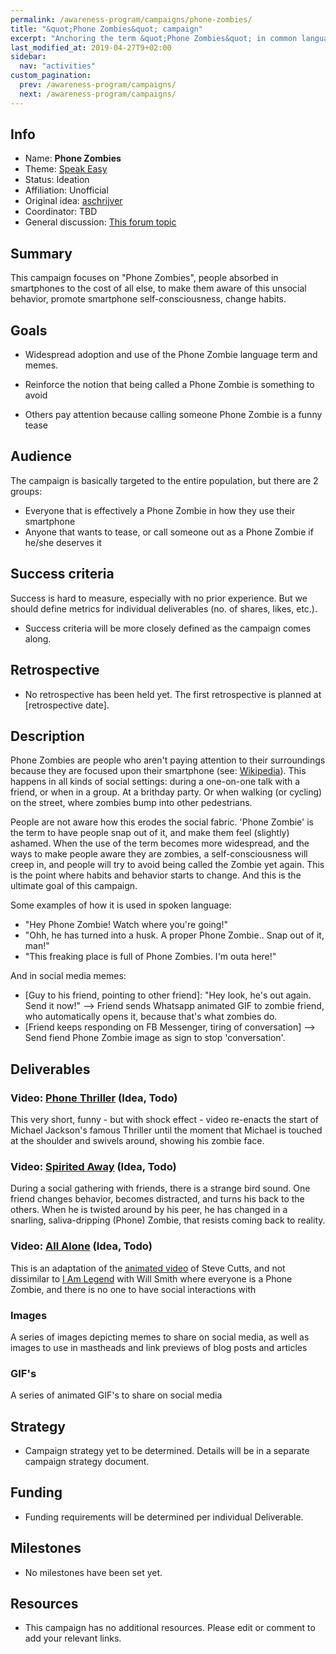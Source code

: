```yaml
---
permalink: /awareness-program/campaigns/phone-zombies/
title: "&quot;Phone Zombies&quot; campaign"
excerpt: "Anchoring the term &quot;Phone Zombies&quot; in common language."
last_modified_at: 2019-04-27T9+02:00
sidebar:
  nav: "activities"
custom_pagination:
  prev: /awareness-program/campaigns/
  next: /awareness-program/campaigns/
---
```


<!-- Please fill in the information below each header according to the instructions.

       - Do NOT remove section headers. Instead add the placeholder text if the section is not needed.
       - You can leave the comments. They can be helpful when editing the issue later on.
       - Replace brackets with appropriate information (unless part of a link), leaving formatting intact.
       - The non-comments texts below provide examples, unless they are placeholder text

    Note: You will not be wasting your time documenting all this. The information in this issue
          should be copied to the Campaign README.md after your feedback is incorporated.
-->

## Info 

<!-- Provide short name that reflects the gist of the campaign, used as working title.
      Also add the link to community forum topic that is used for general discussion. -->

- Name: **Phone Zombies**
- Theme: [Speak Easy](/awareness-program/campaign-themes/speak-easy/)
- Status: Ideation
- Affiliation: Unofficial
- Original idea: [aschrijver](https://community.humanetech.com/u/aschrijver/summary) 
- Coordinator: TBD
- General discussion: [This forum topic](https://community.humanetech.com/t/2710)

## Summary 

<!-- Clear and concise explanation in 1-3 lines of text. -->

This campaign focuses on "Phone Zombies", people absorbed in smartphones to the cost of all else, to make them aware of this unsocial behavior, promote smartphone self-consciousness, change habits.

## Goals

<!-- Bullet list of the intended effects of the campaign, separated by empty lines. -->

- Widespread adoption and use of the Phone Zombie language term and memes.

- Reinforce the notion that being called a Phone Zombie is something to avoid

- Others pay attention because calling someone Phone Zombie is a funny tease

## Audience

<!-- The demographic audience the campaign is targeted to. -->

The campaign is basically targeted to the entire population, but there are 2 groups:

- Everyone that is effectively a Phone Zombie in how they use their smartphone
- Anyone that wants to tease, or call someone out as a Phone Zombie if he/she deserves it

## Success criteria

<!-- (optional) Bullet list detailing how success is measured. -->

Success is hard to measure, especially with no prior experience. But we should define metrics for individual deliverables (no. of shares, likes, etc.).

- Success criteria will be more closely defined as the campaign comes along.

## Retrospective

<!-- (optional) Analysis of results after campaign has ended, to see if success criteria were met, and to learn lessons for future campaigns. Use the placeholder text is no retrospective was held yet. Add a date indicator if possible (e.g. 'after 3 months', '24-11-2018'). -->

- No retrospective has been held yet. The first retrospective is planned at [retrospective date].

## Description

<!-- A longer, more elaborate description (one or more paragraphs of text) -->

Phone Zombies are people who aren't paying attention to their surroundings because they are focused upon their smartphone (see: [Wikipedia](https://en.wikipedia.org/wiki/Smartphone_zombie)). This happens in all kinds of social settings: during a one-on-one talk with a friend, or when in a group. At a brithday party. Or when walking (or cycling) on the street, where zombies bump into other pedestrians.

People are not aware how this erodes the social fabric. 'Phone Zombie' is the term to have people snap out of it, and make them feel (slightly) ashamed. When the use of the term becomes more widespread, and the ways to make people aware they are zombies, a self-consciousness will creep in, and people will try to avoid being called the Zombie yet again. This is the point where habits and behavior starts to change. And this is the ultimate goal of this campaign.

Some examples of how it is used in spoken language:

- "Hey Phone Zombie! Watch where you're going!"
- "Ohh, he has turned into a husk. A proper Phone Zombie.. Snap out of it, man!"
- "This freaking place is full of Phone Zombies. I'm outa here!"

And in social media memes:

- [Guy to his friend, pointing to other friend]: "Hey look, he's out again. Send it now!" --> Friend sends Whatsapp animated GIF to zombie friend, who automatically opens it, because that's what zombies do.
- [Friend keeps responding on FB Messenger, tiring of conversation] --> Send fiend Phone Zombie image as sign to stop 'conversation'.

## Deliverables

<!-- Sub-headers with the planned deliverables and their summaries. Update this later to reflect changes.  The second sub-header gives an example. -->

### Video: [Phone Thriller](deliverable-url) (Idea, Todo) 

This very short, funny - but with shock effect - video re-enacts the start of Michael Jackson's famous Thriller until the moment that Michael is touched at the shoulder and swivels around, showing his zombie face.

### Video: [Spirited Away](deliverable2-url) (Idea, Todo)

During a social gathering with friends, there is a strange bird sound. One friend changes behavior, becomes distracted, and turns his back to the others. When he is twisted around by his peer, he has changed in a snarling, saliva-dripping (Phone) Zombie, that resists coming back to reality.

### Video: [All Alone](deliverable3-url) (Idea, Todo)

This is an adaptation of the [animated video](https://www.youtube.com/watch?v=15nR7nhFRZE) of Steve Cutts, and not dissimilar to [I Am Legend](https://en.wikipedia.org/wiki/I_Am_Legend_(film)) with Will Smith where everyone is a Phone Zombie, and there is no one to have social interactions with

### Images

A series of images depicting memes to share on social media, as well as images to use in mastheads and link previews of blog posts and articles

### GIF's

A series of animated GIF's to share on social media

## Strategy

<!-- Outline the (draft) strategy required to attain the success criteria (one or more paragraphs of text, use formatting - like lists - where appropriate). Use this placeholder text if this section is not needed:

- This campaign does not require a strategy. Strategy is defined on the Theme, or in Deliverables.
 -->

- Campaign strategy yet to be determined. Details will be in a separate campaign strategy document.

## Funding

<!-- (optional) Financial requirements, required budget, ways to obtain funds (keep it short, couple of paragraphs, some bullets). If necessary link to separate detailed funding document. Use the placeholder text if no funding is required. -->

- Funding requirements will be determined per individual Deliverable. 

## Milestones

<!-- (optional) Bullet list of past and future milestones for the campaign. Or placeholder bullet "No milestones have been defined." -->

- No milestones have been set yet.

## Resources

<!-- (optional) Links to relevant folders, files and external information, or leave the placeholder text. -->

- This campaign has no additional resources. Please edit or comment to add your relevant links.
